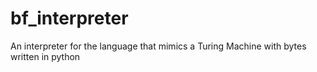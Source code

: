 # bf_interpreter

An interpreter for the language that mimics a Turing Machine with bytes written in python